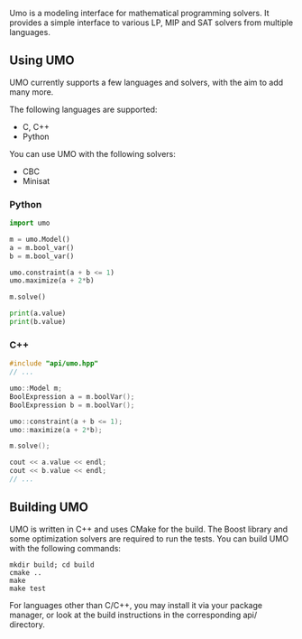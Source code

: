 
Umo is a modeling interface for mathematical programming solvers. It provides a simple interface to various LP, MIP and SAT solvers from multiple languages.

## Using UMO

UMO currently supports a few languages and solvers, with the aim to add many more.

The following languages are supported:
* C, C++
* Python 

You can use UMO with the following solvers:
* CBC
* Minisat

### Python
```python
import umo

m = umo.Model()
a = m.bool_var()
b = m.bool_var()

umo.constraint(a + b <= 1)
umo.maximize(a + 2*b)

m.solve()

print(a.value)
print(b.value)
```

### C++
```c++
#include "api/umo.hpp"
// ...

umo::Model m;
BoolExpression a = m.boolVar();
BoolExpression b = m.boolVar();

umo::constraint(a + b <= 1);
umo::maximize(a + 2*b);

m.solve();

cout << a.value << endl;
cout << b.value << endl;
// ...
```

## Building UMO

UMO is written in C++ and uses CMake for the build. The Boost library and some optimization solvers are required to run the tests. You can build UMO with the following commands:

    mkdir build; cd build
    cmake ..
    make
    make test

For languages other than C/C++, you may install it via your package manager, or look at the build instructions in the corresponding api/ directory.

